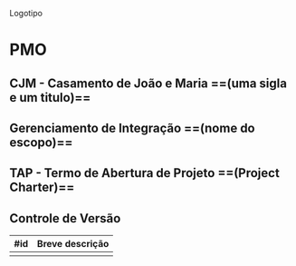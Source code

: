 Logotipo
# PMO

## CJM - Casamento de João e Maria ==(uma sigla e um titulo)==

## Gerenciamento de Integração ==(nome do escopo)==

## TAP - Termo de Abertura de Projeto ==(Project Charter)==

## Controle de Versão

| #id | Breve descrição |
|--|--|
|  |  |

<!--stackedit_data:
eyJoaXN0b3J5IjpbNDg0MzU0MTgxLC0xNjk5NDE0NjU2LDEyND
IyNTMyODhdfQ==
-->